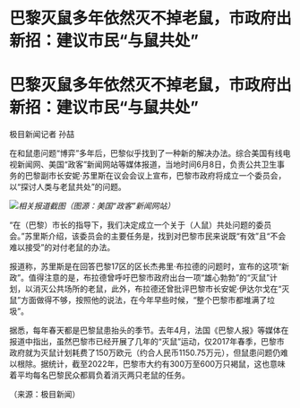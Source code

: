 # 巴黎灭鼠多年依然灭不掉老鼠，市政府出新招：建议市民“与鼠共处”

# 巴黎灭鼠多年依然灭不掉老鼠，市政府出新招：建议市民“与鼠共处”

极目新闻记者 孙喆

在和鼠患问题“博弈”多年后，巴黎似乎找到了一种新的解决办法。综合美国有线电视新闻网、美国“政客”新闻网站等媒体报道，当地时间6月8日，负责公共卫生事务的巴黎副市长安妮·苏里斯在议会会议上宣布，巴黎市政府将成立一个委员会，以“探讨人类与老鼠共处”的问题。

![](https://inews.gtimg.com/om_bt/OfFqp_hvIVZaNVXz7xA5b3VGPbHJ0hzPdB3A0bV1m7D9UAA/1000)_相关报道截图（图源：美国“政客”新闻网站）_

“在（巴黎）市长的指导下，我们决定成立一个关于（人鼠）共处问题的委员会。”苏里斯介绍，该委员会的主要任务是，找到对巴黎市民来说既“有效”且“不会难以接受”的对付老鼠的办法。

报道称，苏里斯是在回答巴黎17区的区长杰弗里·布拉德的问题时，宣布的这项“新政”。值得注意的是，布拉德曾呼吁巴黎市政府出台一项“雄心勃勃”的“灭鼠”计划，以消灭公共场所的老鼠，此外，布拉德还曾批评巴黎市长安妮·伊达尔戈在“灭鼠”方面做得不够，按照他的说法，在今年早些时候，“整个巴黎市都堆满了垃圾”。

据悉，每年春天都是巴黎鼠患抬头的季节。去年4月，法国《巴黎人报》等媒体在报道中指出，虽然巴黎市已经开展了几年的“灭鼠”运动，仅2017年春季，巴黎市政府就为灭鼠计划耗费了150万欧元（约合人民币1150.75万元），但鼠患问题仍难以根除。据统计，截至2022年，巴黎市大约有300万至600万只褐鼠，这也意味着平均每名巴黎民众都肩负着消灭两只老鼠的任务。

（来源：极目新闻）

